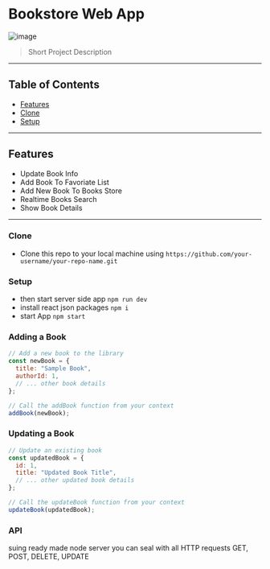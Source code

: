 # Bookstore Web App

![image](https://github.com/Abdulnaser123/Book-Store/assets/108693961/bfadc9ec-0881-4165-97f2-26e27d64dc83)

> Short Project Description


---

## Table of Contents

- [Features](#features)
- [Clone](#Clone)
- [Setup](#setup)

---

## Features

- Update Book Info
- Add Book To Favoriate List
- Add New Book To Books Store
- Realtime Books Search
- Show Book Details

---


### Clone

- Clone this repo to your local machine using `https://github.com/your-username/your-repo-name.git`


### Setup

- then start server side app `npm run dev`
- install react json packages `npm i`
- start App `npm start`


### Adding a Book

```javascript
// Add a new book to the library
const newBook = {
  title: "Sample Book",
  authorId: 1,
  // ... other book details
};

// Call the addBook function from your context
addBook(newBook);
```
### Updating a Book
```javascript
// Update an existing book
const updatedBook = {
  id: 1,
  title: "Updated Book Title",
  // ... other updated book details
};

// Call the updateBook function from your context
updateBook(updatedBook);
```


### API
suing ready made node server you can seal with all HTTP requests GET, POST, DELETE, UPDATE


